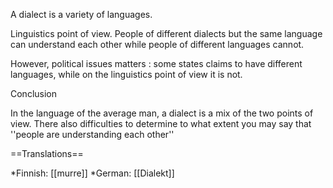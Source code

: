 A dialect is a variety of languages. 

Linguistics point of view. People of different dialects but the same language can understand each other while people of different languages cannot.

However, political issues matters : some states claims to have different languages, while on the linguistics point of view it is not.

Conclusion

In the language of the average man,  a dialect is a mix of the two points of view. There also difficulties to determine to what extent you may say that ''people are understanding each other''

==Translations==

*Finnish: [[murre]]
*German: [[Dialekt]]
